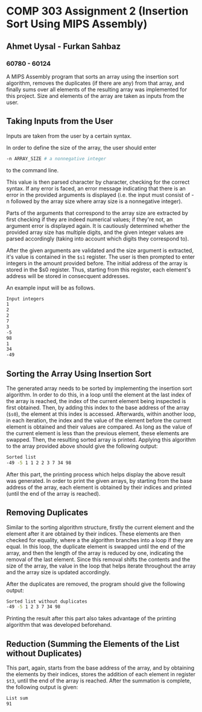# COMP 303 Assignment 2 (Insertion Sort Using MIPS Assembly)
## Ahmet Uysal - Furkan Sahbaz
### 60780 - 60124 

A MIPS Assembly program that sorts an array using the insertion sort algorithm, removes the duplicates (if there are any) from that array, and finally sums over all elements of the resulting array was implemented for this project. Size and elements of the array are taken as inputs from the user.

## Taking Inputs from the User

Inputs are taken from the user by a certain syntax.

In order to define the size of the array, the user should enter

```bash
-n ARRAY_SIZE # a nonnegative integer
```

to the command line.

This value is then parsed character by character, checking for the correct syntax. If any error is faced, an error message indicating that there is an error in the provided arguments is displayed (i.e. the input must consist of -n followed by the array size where array size is a nonnegative integer).

Parts of the arguments that correspond to the array size are extracted by first checking if they are indeed numerical values; if they're not, an argument error is displayed again. It is cautiously determined whether the provided array size has multiple digits, and the given integer values are parsed accordingly (taking into account which digits they correspond to).

After the given arguments are validated and the size argument is extracted, it's value is contained in the `$s1` register. The user is then prompted to enter integers in the amount provided before. The initial address of the array is stored in the \$s0 register. Thus, starting from this register, each element's address will be stored in consecquent addresses.

An example input will be as follows.

```bash
Input integers
1
2
2
7
3
-5
98
1
34
-49
```

## Sorting the Array Using Insertion Sort

The generated array needs to be sorted by implementing the insertion sort algorithm. In order to do this, in a loop until the element at the last index of the array is reached, the index of the current element being inspected is first obtained. Then, by adding this index to the base address of the array (`$s0`), the element at this index is accessed. Afterwards, within another loop, in each iteration, the index and the value of the element before the current element is obtained and their values are compared. As long as the value of the current element is less than the previous element, these elements are swapped. Then, the resulting sorted array is printed. Applying this algorithm to the array provided above should give the following output:

```bash
Sorted list
-49 -5 1 1 2 2 3 7 34 98
```

After this part, the printing process which helps display the above result was generated. In order to print the given arrays, by starting from the base address of the array, each element is obtained by their indices and printed (until the end of the array is reached).

## Removing Duplicates

Similar to the sorting algorithm structure, firstly the current element and the element after it are obtained by their indices. These elements are then checked for equality, where a the algorithm branches into a loop if they are equal. In this loop, the duplicate element is swapped until the end of the array, and then the length of the array is reduced by one, indicating the removal of the last element. Since this removal shifts the contents and the size of the array, the value in the loop that helps iterate throughout the array and the array size is updated accordingly.

After the duplicates are removed, the program should give the following output:

```bash
Sorted list without duplicates
-49 -5 1 2 3 7 34 98
```

Printing the result after this part also takes advantage of the printing algorithm that was developed beforehand.

## Reduction (Summing the Elements of the List without Duplicates)

This part, again, starts from the base address of the array, and by obtaining the elements by their indices, stores the addition of each element in register `$t3`, until the end of the array is reached. After the summation is complete, the following output is given:

```bash
List sum
91
```
